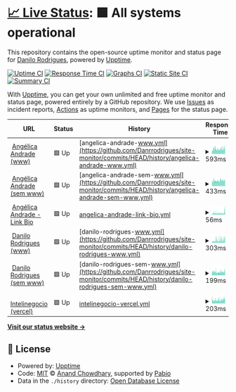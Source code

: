 # [📈 Live Status](https://Danrrodrigues.github.io/site-monitor): <!--live status--> **🟩 All systems operational**

This repository contains the open-source uptime monitor and status page for [Danilo Rodrigues](https://Danrrodrigues.github.io/site-monitor), powered by [Upptime](https://github.com/upptime/upptime).

[![Uptime CI](https://github.com/Danrrodrigues/site-monitor/workflows/Uptime%20CI/badge.svg)](https://github.com/Danrrodrigues/site-monitor/actions?query=workflow%3A%22Uptime+CI%22)
[![Response Time CI](https://github.com/Danrrodrigues/site-monitor/workflows/Response%20Time%20CI/badge.svg)](https://github.com/Danrrodrigues/site-monitor/actions?query=workflow%3A%22Response+Time+CI%22)
[![Graphs CI](https://github.com/Danrrodrigues/site-monitor/workflows/Graphs%20CI/badge.svg)](https://github.com/Danrrodrigues/site-monitor/actions?query=workflow%3A%22Graphs+CI%22)
[![Static Site CI](https://github.com/Danrrodrigues/site-monitor/workflows/Static%20Site%20CI/badge.svg)](https://github.com/Danrrodrigues/site-monitor/actions?query=workflow%3A%22Static+Site+CI%22)
[![Summary CI](https://github.com/Danrrodrigues/site-monitor/workflows/Summary%20CI/badge.svg)](https://github.com/Danrrodrigues/site-monitor/actions?query=workflow%3A%22Summary+CI%22)

With [Upptime](https://upptime.js.org), you can get your own unlimited and free uptime monitor and status page, powered entirely by a GitHub repository. We use [Issues](https://github.com/Danrrodrigues/site-monitor/issues) as incident reports, [Actions](https://github.com/Danrrodrigues/site-monitor/actions) as uptime monitors, and [Pages](https://Danrrodrigues.github.io/site-monitor) for the status page.

<!--start: status pages-->
<!-- This summary is generated by Upptime (https://github.com/upptime/upptime) -->
<!-- Do not edit this manually, your changes will be overwritten -->
<!-- prettier-ignore -->
| URL | Status | History | Response Time | Uptime |
| --- | ------ | ------- | ------------- | ------ |
| <img alt="" src="https://icons.duckduckgo.com/ip3/www.angelicaandrade.com.br.ico" height="13"> [Angélica Andrade (www)](https://www.angelicaandrade.com.br) | 🟩 Up | [angelica-andrade-www.yml](https://github.com/Danrrodrigues/site-monitor/commits/HEAD/history/angelica-andrade-www.yml) | <details><summary><img alt="Response time graph" src="./graphs/angelica-andrade-www/response-time-week.png" height="20"> 593ms</summary><br><a href="https://Danrrodrigues.github.io/site-monitor/history/angelica-andrade-www"><img alt="Response time 593" src="https://img.shields.io/endpoint?url=https%3A%2F%2Fraw.githubusercontent.com%2FDanrrodrigues%2Fsite-monitor%2FHEAD%2Fapi%2Fangelica-andrade-www%2Fresponse-time.json"></a><br><a href="https://Danrrodrigues.github.io/site-monitor/history/angelica-andrade-www"><img alt="24-hour response time 630" src="https://img.shields.io/endpoint?url=https%3A%2F%2Fraw.githubusercontent.com%2FDanrrodrigues%2Fsite-monitor%2FHEAD%2Fapi%2Fangelica-andrade-www%2Fresponse-time-day.json"></a><br><a href="https://Danrrodrigues.github.io/site-monitor/history/angelica-andrade-www"><img alt="7-day response time 593" src="https://img.shields.io/endpoint?url=https%3A%2F%2Fraw.githubusercontent.com%2FDanrrodrigues%2Fsite-monitor%2FHEAD%2Fapi%2Fangelica-andrade-www%2Fresponse-time-week.json"></a><br><a href="https://Danrrodrigues.github.io/site-monitor/history/angelica-andrade-www"><img alt="30-day response time 593" src="https://img.shields.io/endpoint?url=https%3A%2F%2Fraw.githubusercontent.com%2FDanrrodrigues%2Fsite-monitor%2FHEAD%2Fapi%2Fangelica-andrade-www%2Fresponse-time-month.json"></a><br><a href="https://Danrrodrigues.github.io/site-monitor/history/angelica-andrade-www"><img alt="1-year response time 593" src="https://img.shields.io/endpoint?url=https%3A%2F%2Fraw.githubusercontent.com%2FDanrrodrigues%2Fsite-monitor%2FHEAD%2Fapi%2Fangelica-andrade-www%2Fresponse-time-year.json"></a></details> | <details><summary><a href="https://Danrrodrigues.github.io/site-monitor/history/angelica-andrade-www">99.67%</a></summary><a href="https://Danrrodrigues.github.io/site-monitor/history/angelica-andrade-www"><img alt="All-time uptime 99.67%" src="https://img.shields.io/endpoint?url=https%3A%2F%2Fraw.githubusercontent.com%2FDanrrodrigues%2Fsite-monitor%2FHEAD%2Fapi%2Fangelica-andrade-www%2Fuptime.json"></a><br><a href="https://Danrrodrigues.github.io/site-monitor/history/angelica-andrade-www"><img alt="24-hour uptime 100.00%" src="https://img.shields.io/endpoint?url=https%3A%2F%2Fraw.githubusercontent.com%2FDanrrodrigues%2Fsite-monitor%2FHEAD%2Fapi%2Fangelica-andrade-www%2Fuptime-day.json"></a><br><a href="https://Danrrodrigues.github.io/site-monitor/history/angelica-andrade-www"><img alt="7-day uptime 99.67%" src="https://img.shields.io/endpoint?url=https%3A%2F%2Fraw.githubusercontent.com%2FDanrrodrigues%2Fsite-monitor%2FHEAD%2Fapi%2Fangelica-andrade-www%2Fuptime-week.json"></a><br><a href="https://Danrrodrigues.github.io/site-monitor/history/angelica-andrade-www"><img alt="30-day uptime 99.67%" src="https://img.shields.io/endpoint?url=https%3A%2F%2Fraw.githubusercontent.com%2FDanrrodrigues%2Fsite-monitor%2FHEAD%2Fapi%2Fangelica-andrade-www%2Fuptime-month.json"></a><br><a href="https://Danrrodrigues.github.io/site-monitor/history/angelica-andrade-www"><img alt="1-year uptime 99.67%" src="https://img.shields.io/endpoint?url=https%3A%2F%2Fraw.githubusercontent.com%2FDanrrodrigues%2Fsite-monitor%2FHEAD%2Fapi%2Fangelica-andrade-www%2Fuptime-year.json"></a></details>
| <img alt="" src="https://icons.duckduckgo.com/ip3/angelicaandrade.com.br.ico" height="13"> [Angélica Andrade (sem www)](https://angelicaandrade.com.br) | 🟩 Up | [angelica-andrade-sem-www.yml](https://github.com/Danrrodrigues/site-monitor/commits/HEAD/history/angelica-andrade-sem-www.yml) | <details><summary><img alt="Response time graph" src="./graphs/angelica-andrade-sem-www/response-time-week.png" height="20"> 433ms</summary><br><a href="https://Danrrodrigues.github.io/site-monitor/history/angelica-andrade-sem-www"><img alt="Response time 433" src="https://img.shields.io/endpoint?url=https%3A%2F%2Fraw.githubusercontent.com%2FDanrrodrigues%2Fsite-monitor%2FHEAD%2Fapi%2Fangelica-andrade-sem-www%2Fresponse-time.json"></a><br><a href="https://Danrrodrigues.github.io/site-monitor/history/angelica-andrade-sem-www"><img alt="24-hour response time 453" src="https://img.shields.io/endpoint?url=https%3A%2F%2Fraw.githubusercontent.com%2FDanrrodrigues%2Fsite-monitor%2FHEAD%2Fapi%2Fangelica-andrade-sem-www%2Fresponse-time-day.json"></a><br><a href="https://Danrrodrigues.github.io/site-monitor/history/angelica-andrade-sem-www"><img alt="7-day response time 433" src="https://img.shields.io/endpoint?url=https%3A%2F%2Fraw.githubusercontent.com%2FDanrrodrigues%2Fsite-monitor%2FHEAD%2Fapi%2Fangelica-andrade-sem-www%2Fresponse-time-week.json"></a><br><a href="https://Danrrodrigues.github.io/site-monitor/history/angelica-andrade-sem-www"><img alt="30-day response time 433" src="https://img.shields.io/endpoint?url=https%3A%2F%2Fraw.githubusercontent.com%2FDanrrodrigues%2Fsite-monitor%2FHEAD%2Fapi%2Fangelica-andrade-sem-www%2Fresponse-time-month.json"></a><br><a href="https://Danrrodrigues.github.io/site-monitor/history/angelica-andrade-sem-www"><img alt="1-year response time 433" src="https://img.shields.io/endpoint?url=https%3A%2F%2Fraw.githubusercontent.com%2FDanrrodrigues%2Fsite-monitor%2FHEAD%2Fapi%2Fangelica-andrade-sem-www%2Fresponse-time-year.json"></a></details> | <details><summary><a href="https://Danrrodrigues.github.io/site-monitor/history/angelica-andrade-sem-www">99.67%</a></summary><a href="https://Danrrodrigues.github.io/site-monitor/history/angelica-andrade-sem-www"><img alt="All-time uptime 99.67%" src="https://img.shields.io/endpoint?url=https%3A%2F%2Fraw.githubusercontent.com%2FDanrrodrigues%2Fsite-monitor%2FHEAD%2Fapi%2Fangelica-andrade-sem-www%2Fuptime.json"></a><br><a href="https://Danrrodrigues.github.io/site-monitor/history/angelica-andrade-sem-www"><img alt="24-hour uptime 100.00%" src="https://img.shields.io/endpoint?url=https%3A%2F%2Fraw.githubusercontent.com%2FDanrrodrigues%2Fsite-monitor%2FHEAD%2Fapi%2Fangelica-andrade-sem-www%2Fuptime-day.json"></a><br><a href="https://Danrrodrigues.github.io/site-monitor/history/angelica-andrade-sem-www"><img alt="7-day uptime 99.67%" src="https://img.shields.io/endpoint?url=https%3A%2F%2Fraw.githubusercontent.com%2FDanrrodrigues%2Fsite-monitor%2FHEAD%2Fapi%2Fangelica-andrade-sem-www%2Fuptime-week.json"></a><br><a href="https://Danrrodrigues.github.io/site-monitor/history/angelica-andrade-sem-www"><img alt="30-day uptime 99.67%" src="https://img.shields.io/endpoint?url=https%3A%2F%2Fraw.githubusercontent.com%2FDanrrodrigues%2Fsite-monitor%2FHEAD%2Fapi%2Fangelica-andrade-sem-www%2Fuptime-month.json"></a><br><a href="https://Danrrodrigues.github.io/site-monitor/history/angelica-andrade-sem-www"><img alt="1-year uptime 99.67%" src="https://img.shields.io/endpoint?url=https%3A%2F%2Fraw.githubusercontent.com%2FDanrrodrigues%2Fsite-monitor%2FHEAD%2Fapi%2Fangelica-andrade-sem-www%2Fuptime-year.json"></a></details>
| <img alt="" src="https://icons.duckduckgo.com/ip3/www.angelicaandrade.com.br.ico" height="13"> [Angélica Andrade - Link Bio](https://www.angelicaandrade.com.br/link-bio) | 🟩 Up | [angelica-andrade-link-bio.yml](https://github.com/Danrrodrigues/site-monitor/commits/HEAD/history/angelica-andrade-link-bio.yml) | <details><summary><img alt="Response time graph" src="./graphs/angelica-andrade-link-bio/response-time-week.png" height="20"> 56ms</summary><br><a href="https://Danrrodrigues.github.io/site-monitor/history/angelica-andrade-link-bio"><img alt="Response time 56" src="https://img.shields.io/endpoint?url=https%3A%2F%2Fraw.githubusercontent.com%2FDanrrodrigues%2Fsite-monitor%2FHEAD%2Fapi%2Fangelica-andrade-link-bio%2Fresponse-time.json"></a><br><a href="https://Danrrodrigues.github.io/site-monitor/history/angelica-andrade-link-bio"><img alt="24-hour response time 77" src="https://img.shields.io/endpoint?url=https%3A%2F%2Fraw.githubusercontent.com%2FDanrrodrigues%2Fsite-monitor%2FHEAD%2Fapi%2Fangelica-andrade-link-bio%2Fresponse-time-day.json"></a><br><a href="https://Danrrodrigues.github.io/site-monitor/history/angelica-andrade-link-bio"><img alt="7-day response time 56" src="https://img.shields.io/endpoint?url=https%3A%2F%2Fraw.githubusercontent.com%2FDanrrodrigues%2Fsite-monitor%2FHEAD%2Fapi%2Fangelica-andrade-link-bio%2Fresponse-time-week.json"></a><br><a href="https://Danrrodrigues.github.io/site-monitor/history/angelica-andrade-link-bio"><img alt="30-day response time 56" src="https://img.shields.io/endpoint?url=https%3A%2F%2Fraw.githubusercontent.com%2FDanrrodrigues%2Fsite-monitor%2FHEAD%2Fapi%2Fangelica-andrade-link-bio%2Fresponse-time-month.json"></a><br><a href="https://Danrrodrigues.github.io/site-monitor/history/angelica-andrade-link-bio"><img alt="1-year response time 56" src="https://img.shields.io/endpoint?url=https%3A%2F%2Fraw.githubusercontent.com%2FDanrrodrigues%2Fsite-monitor%2FHEAD%2Fapi%2Fangelica-andrade-link-bio%2Fresponse-time-year.json"></a></details> | <details><summary><a href="https://Danrrodrigues.github.io/site-monitor/history/angelica-andrade-link-bio">99.67%</a></summary><a href="https://Danrrodrigues.github.io/site-monitor/history/angelica-andrade-link-bio"><img alt="All-time uptime 99.67%" src="https://img.shields.io/endpoint?url=https%3A%2F%2Fraw.githubusercontent.com%2FDanrrodrigues%2Fsite-monitor%2FHEAD%2Fapi%2Fangelica-andrade-link-bio%2Fuptime.json"></a><br><a href="https://Danrrodrigues.github.io/site-monitor/history/angelica-andrade-link-bio"><img alt="24-hour uptime 100.00%" src="https://img.shields.io/endpoint?url=https%3A%2F%2Fraw.githubusercontent.com%2FDanrrodrigues%2Fsite-monitor%2FHEAD%2Fapi%2Fangelica-andrade-link-bio%2Fuptime-day.json"></a><br><a href="https://Danrrodrigues.github.io/site-monitor/history/angelica-andrade-link-bio"><img alt="7-day uptime 99.67%" src="https://img.shields.io/endpoint?url=https%3A%2F%2Fraw.githubusercontent.com%2FDanrrodrigues%2Fsite-monitor%2FHEAD%2Fapi%2Fangelica-andrade-link-bio%2Fuptime-week.json"></a><br><a href="https://Danrrodrigues.github.io/site-monitor/history/angelica-andrade-link-bio"><img alt="30-day uptime 99.67%" src="https://img.shields.io/endpoint?url=https%3A%2F%2Fraw.githubusercontent.com%2FDanrrodrigues%2Fsite-monitor%2FHEAD%2Fapi%2Fangelica-andrade-link-bio%2Fuptime-month.json"></a><br><a href="https://Danrrodrigues.github.io/site-monitor/history/angelica-andrade-link-bio"><img alt="1-year uptime 99.67%" src="https://img.shields.io/endpoint?url=https%3A%2F%2Fraw.githubusercontent.com%2FDanrrodrigues%2Fsite-monitor%2FHEAD%2Fapi%2Fangelica-andrade-link-bio%2Fuptime-year.json"></a></details>
| <img alt="" src="https://icons.duckduckgo.com/ip3/www.danilorodrigues.me.ico" height="13"> [Danilo Rodrigues (www)](https://www.danilorodrigues.me) | 🟩 Up | [danilo-rodrigues-www.yml](https://github.com/Danrrodrigues/site-monitor/commits/HEAD/history/danilo-rodrigues-www.yml) | <details><summary><img alt="Response time graph" src="./graphs/danilo-rodrigues-www/response-time-week.png" height="20"> 303ms</summary><br><a href="https://Danrrodrigues.github.io/site-monitor/history/danilo-rodrigues-www"><img alt="Response time 303" src="https://img.shields.io/endpoint?url=https%3A%2F%2Fraw.githubusercontent.com%2FDanrrodrigues%2Fsite-monitor%2FHEAD%2Fapi%2Fdanilo-rodrigues-www%2Fresponse-time.json"></a><br><a href="https://Danrrodrigues.github.io/site-monitor/history/danilo-rodrigues-www"><img alt="24-hour response time 386" src="https://img.shields.io/endpoint?url=https%3A%2F%2Fraw.githubusercontent.com%2FDanrrodrigues%2Fsite-monitor%2FHEAD%2Fapi%2Fdanilo-rodrigues-www%2Fresponse-time-day.json"></a><br><a href="https://Danrrodrigues.github.io/site-monitor/history/danilo-rodrigues-www"><img alt="7-day response time 303" src="https://img.shields.io/endpoint?url=https%3A%2F%2Fraw.githubusercontent.com%2FDanrrodrigues%2Fsite-monitor%2FHEAD%2Fapi%2Fdanilo-rodrigues-www%2Fresponse-time-week.json"></a><br><a href="https://Danrrodrigues.github.io/site-monitor/history/danilo-rodrigues-www"><img alt="30-day response time 303" src="https://img.shields.io/endpoint?url=https%3A%2F%2Fraw.githubusercontent.com%2FDanrrodrigues%2Fsite-monitor%2FHEAD%2Fapi%2Fdanilo-rodrigues-www%2Fresponse-time-month.json"></a><br><a href="https://Danrrodrigues.github.io/site-monitor/history/danilo-rodrigues-www"><img alt="1-year response time 303" src="https://img.shields.io/endpoint?url=https%3A%2F%2Fraw.githubusercontent.com%2FDanrrodrigues%2Fsite-monitor%2FHEAD%2Fapi%2Fdanilo-rodrigues-www%2Fresponse-time-year.json"></a></details> | <details><summary><a href="https://Danrrodrigues.github.io/site-monitor/history/danilo-rodrigues-www">99.67%</a></summary><a href="https://Danrrodrigues.github.io/site-monitor/history/danilo-rodrigues-www"><img alt="All-time uptime 99.67%" src="https://img.shields.io/endpoint?url=https%3A%2F%2Fraw.githubusercontent.com%2FDanrrodrigues%2Fsite-monitor%2FHEAD%2Fapi%2Fdanilo-rodrigues-www%2Fuptime.json"></a><br><a href="https://Danrrodrigues.github.io/site-monitor/history/danilo-rodrigues-www"><img alt="24-hour uptime 100.00%" src="https://img.shields.io/endpoint?url=https%3A%2F%2Fraw.githubusercontent.com%2FDanrrodrigues%2Fsite-monitor%2FHEAD%2Fapi%2Fdanilo-rodrigues-www%2Fuptime-day.json"></a><br><a href="https://Danrrodrigues.github.io/site-monitor/history/danilo-rodrigues-www"><img alt="7-day uptime 99.67%" src="https://img.shields.io/endpoint?url=https%3A%2F%2Fraw.githubusercontent.com%2FDanrrodrigues%2Fsite-monitor%2FHEAD%2Fapi%2Fdanilo-rodrigues-www%2Fuptime-week.json"></a><br><a href="https://Danrrodrigues.github.io/site-monitor/history/danilo-rodrigues-www"><img alt="30-day uptime 99.67%" src="https://img.shields.io/endpoint?url=https%3A%2F%2Fraw.githubusercontent.com%2FDanrrodrigues%2Fsite-monitor%2FHEAD%2Fapi%2Fdanilo-rodrigues-www%2Fuptime-month.json"></a><br><a href="https://Danrrodrigues.github.io/site-monitor/history/danilo-rodrigues-www"><img alt="1-year uptime 99.67%" src="https://img.shields.io/endpoint?url=https%3A%2F%2Fraw.githubusercontent.com%2FDanrrodrigues%2Fsite-monitor%2FHEAD%2Fapi%2Fdanilo-rodrigues-www%2Fuptime-year.json"></a></details>
| <img alt="" src="https://icons.duckduckgo.com/ip3/danilorodrigues.me.ico" height="13"> [Danilo Rodrigues (sem www)](https://danilorodrigues.me) | 🟩 Up | [danilo-rodrigues-sem-www.yml](https://github.com/Danrrodrigues/site-monitor/commits/HEAD/history/danilo-rodrigues-sem-www.yml) | <details><summary><img alt="Response time graph" src="./graphs/danilo-rodrigues-sem-www/response-time-week.png" height="20"> 199ms</summary><br><a href="https://Danrrodrigues.github.io/site-monitor/history/danilo-rodrigues-sem-www"><img alt="Response time 199" src="https://img.shields.io/endpoint?url=https%3A%2F%2Fraw.githubusercontent.com%2FDanrrodrigues%2Fsite-monitor%2FHEAD%2Fapi%2Fdanilo-rodrigues-sem-www%2Fresponse-time.json"></a><br><a href="https://Danrrodrigues.github.io/site-monitor/history/danilo-rodrigues-sem-www"><img alt="24-hour response time 214" src="https://img.shields.io/endpoint?url=https%3A%2F%2Fraw.githubusercontent.com%2FDanrrodrigues%2Fsite-monitor%2FHEAD%2Fapi%2Fdanilo-rodrigues-sem-www%2Fresponse-time-day.json"></a><br><a href="https://Danrrodrigues.github.io/site-monitor/history/danilo-rodrigues-sem-www"><img alt="7-day response time 199" src="https://img.shields.io/endpoint?url=https%3A%2F%2Fraw.githubusercontent.com%2FDanrrodrigues%2Fsite-monitor%2FHEAD%2Fapi%2Fdanilo-rodrigues-sem-www%2Fresponse-time-week.json"></a><br><a href="https://Danrrodrigues.github.io/site-monitor/history/danilo-rodrigues-sem-www"><img alt="30-day response time 199" src="https://img.shields.io/endpoint?url=https%3A%2F%2Fraw.githubusercontent.com%2FDanrrodrigues%2Fsite-monitor%2FHEAD%2Fapi%2Fdanilo-rodrigues-sem-www%2Fresponse-time-month.json"></a><br><a href="https://Danrrodrigues.github.io/site-monitor/history/danilo-rodrigues-sem-www"><img alt="1-year response time 199" src="https://img.shields.io/endpoint?url=https%3A%2F%2Fraw.githubusercontent.com%2FDanrrodrigues%2Fsite-monitor%2FHEAD%2Fapi%2Fdanilo-rodrigues-sem-www%2Fresponse-time-year.json"></a></details> | <details><summary><a href="https://Danrrodrigues.github.io/site-monitor/history/danilo-rodrigues-sem-www">99.67%</a></summary><a href="https://Danrrodrigues.github.io/site-monitor/history/danilo-rodrigues-sem-www"><img alt="All-time uptime 99.67%" src="https://img.shields.io/endpoint?url=https%3A%2F%2Fraw.githubusercontent.com%2FDanrrodrigues%2Fsite-monitor%2FHEAD%2Fapi%2Fdanilo-rodrigues-sem-www%2Fuptime.json"></a><br><a href="https://Danrrodrigues.github.io/site-monitor/history/danilo-rodrigues-sem-www"><img alt="24-hour uptime 100.00%" src="https://img.shields.io/endpoint?url=https%3A%2F%2Fraw.githubusercontent.com%2FDanrrodrigues%2Fsite-monitor%2FHEAD%2Fapi%2Fdanilo-rodrigues-sem-www%2Fuptime-day.json"></a><br><a href="https://Danrrodrigues.github.io/site-monitor/history/danilo-rodrigues-sem-www"><img alt="7-day uptime 99.67%" src="https://img.shields.io/endpoint?url=https%3A%2F%2Fraw.githubusercontent.com%2FDanrrodrigues%2Fsite-monitor%2FHEAD%2Fapi%2Fdanilo-rodrigues-sem-www%2Fuptime-week.json"></a><br><a href="https://Danrrodrigues.github.io/site-monitor/history/danilo-rodrigues-sem-www"><img alt="30-day uptime 99.67%" src="https://img.shields.io/endpoint?url=https%3A%2F%2Fraw.githubusercontent.com%2FDanrrodrigues%2Fsite-monitor%2FHEAD%2Fapi%2Fdanilo-rodrigues-sem-www%2Fuptime-month.json"></a><br><a href="https://Danrrodrigues.github.io/site-monitor/history/danilo-rodrigues-sem-www"><img alt="1-year uptime 99.67%" src="https://img.shields.io/endpoint?url=https%3A%2F%2Fraw.githubusercontent.com%2FDanrrodrigues%2Fsite-monitor%2FHEAD%2Fapi%2Fdanilo-rodrigues-sem-www%2Fuptime-year.json"></a></details>
| <img alt="" src="https://icons.duckduckgo.com/ip3/intelinegocio.vercel.app.ico" height="13"> [Intelinegocio (vercel)](https://intelinegocio.vercel.app) | 🟩 Up | [intelinegocio-vercel.yml](https://github.com/Danrrodrigues/site-monitor/commits/HEAD/history/intelinegocio-vercel.yml) | <details><summary><img alt="Response time graph" src="./graphs/intelinegocio-vercel/response-time-week.png" height="20"> 203ms</summary><br><a href="https://Danrrodrigues.github.io/site-monitor/history/intelinegocio-vercel"><img alt="Response time 203" src="https://img.shields.io/endpoint?url=https%3A%2F%2Fraw.githubusercontent.com%2FDanrrodrigues%2Fsite-monitor%2FHEAD%2Fapi%2Fintelinegocio-vercel%2Fresponse-time.json"></a><br><a href="https://Danrrodrigues.github.io/site-monitor/history/intelinegocio-vercel"><img alt="24-hour response time 252" src="https://img.shields.io/endpoint?url=https%3A%2F%2Fraw.githubusercontent.com%2FDanrrodrigues%2Fsite-monitor%2FHEAD%2Fapi%2Fintelinegocio-vercel%2Fresponse-time-day.json"></a><br><a href="https://Danrrodrigues.github.io/site-monitor/history/intelinegocio-vercel"><img alt="7-day response time 203" src="https://img.shields.io/endpoint?url=https%3A%2F%2Fraw.githubusercontent.com%2FDanrrodrigues%2Fsite-monitor%2FHEAD%2Fapi%2Fintelinegocio-vercel%2Fresponse-time-week.json"></a><br><a href="https://Danrrodrigues.github.io/site-monitor/history/intelinegocio-vercel"><img alt="30-day response time 203" src="https://img.shields.io/endpoint?url=https%3A%2F%2Fraw.githubusercontent.com%2FDanrrodrigues%2Fsite-monitor%2FHEAD%2Fapi%2Fintelinegocio-vercel%2Fresponse-time-month.json"></a><br><a href="https://Danrrodrigues.github.io/site-monitor/history/intelinegocio-vercel"><img alt="1-year response time 203" src="https://img.shields.io/endpoint?url=https%3A%2F%2Fraw.githubusercontent.com%2FDanrrodrigues%2Fsite-monitor%2FHEAD%2Fapi%2Fintelinegocio-vercel%2Fresponse-time-year.json"></a></details> | <details><summary><a href="https://Danrrodrigues.github.io/site-monitor/history/intelinegocio-vercel">99.63%</a></summary><a href="https://Danrrodrigues.github.io/site-monitor/history/intelinegocio-vercel"><img alt="All-time uptime 99.63%" src="https://img.shields.io/endpoint?url=https%3A%2F%2Fraw.githubusercontent.com%2FDanrrodrigues%2Fsite-monitor%2FHEAD%2Fapi%2Fintelinegocio-vercel%2Fuptime.json"></a><br><a href="https://Danrrodrigues.github.io/site-monitor/history/intelinegocio-vercel"><img alt="24-hour uptime 100.00%" src="https://img.shields.io/endpoint?url=https%3A%2F%2Fraw.githubusercontent.com%2FDanrrodrigues%2Fsite-monitor%2FHEAD%2Fapi%2Fintelinegocio-vercel%2Fuptime-day.json"></a><br><a href="https://Danrrodrigues.github.io/site-monitor/history/intelinegocio-vercel"><img alt="7-day uptime 99.63%" src="https://img.shields.io/endpoint?url=https%3A%2F%2Fraw.githubusercontent.com%2FDanrrodrigues%2Fsite-monitor%2FHEAD%2Fapi%2Fintelinegocio-vercel%2Fuptime-week.json"></a><br><a href="https://Danrrodrigues.github.io/site-monitor/history/intelinegocio-vercel"><img alt="30-day uptime 99.63%" src="https://img.shields.io/endpoint?url=https%3A%2F%2Fraw.githubusercontent.com%2FDanrrodrigues%2Fsite-monitor%2FHEAD%2Fapi%2Fintelinegocio-vercel%2Fuptime-month.json"></a><br><a href="https://Danrrodrigues.github.io/site-monitor/history/intelinegocio-vercel"><img alt="1-year uptime 99.63%" src="https://img.shields.io/endpoint?url=https%3A%2F%2Fraw.githubusercontent.com%2FDanrrodrigues%2Fsite-monitor%2FHEAD%2Fapi%2Fintelinegocio-vercel%2Fuptime-year.json"></a></details>

<!--end: status pages-->

[**Visit our status website →**](https://Danrrodrigues.github.io/site-monitor)

## 📄 License

- Powered by: [Upptime](https://github.com/upptime/upptime)
- Code: [MIT](./LICENSE) © [Anand Chowdhary](https://anandchowdhary.com), supported by [Pabio](https://pabio.com)
- Data in the `./history` directory: [Open Database License](https://opendatacommons.org/licenses/odbl/1-0/)

